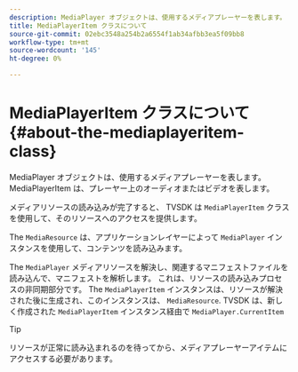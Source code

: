 ```yaml
---
description: MediaPlayer オブジェクトは、使用するメディアプレーヤーを表します。 MediaPlayerItem は、プレーヤー上のオーディオまたはビデオを表します。
title: MediaPlayerItem クラスについて
source-git-commit: 02ebc3548a254b2a6554f1ab34afbb3ea5f09bb8
workflow-type: tm+mt
source-wordcount: '145'
ht-degree: 0%

---
```


# MediaPlayerItem クラスについて{#about-the-mediaplayeritem-class}

MediaPlayer オブジェクトは、使用するメディアプレーヤーを表します。 MediaPlayerItem は、プレーヤー上のオーディオまたはビデオを表します。

メディアリソースの読み込みが完了すると、 TVSDK は `MediaPlayerItem` クラスを使用して、そのリソースへのアクセスを提供します。

The `MediaResource` は、アプリケーションレイヤーによって `MediaPlayer` インスタンスを使用して、コンテンツを読み込みます。

The `MediaPlayer` メディアリソースを解決し、関連するマニフェストファイルを読み込んで、マニフェストを解析します。 これは、リソースの読み込みプロセスの非同期部分です。 The `MediaPlayerItem` インスタンスは、リソースが解決された後に生成され、このインスタンスは、 `MediaResource`. TVSDK は、新しく作成された `MediaPlayerItem` インスタンス経由で `MediaPlayer.CurrentItem`

>[!TIP]
>
>リソースが正常に読み込まれるのを待ってから、メディアプレーヤーアイテムにアクセスする必要があります。

